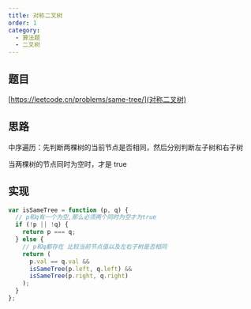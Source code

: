 ```yaml
---
title: 对称二叉树
order: 1
category:
  - 算法题
  - 二叉树
---
```


## 题目

[https://leetcode.cn/problems/same-tree/](对称二叉树)

## 思路

中序遍历：先判断两棵树的当前节点是否相同，然后分别判断左子树和右子树

当两棵树的节点同时为空时，才是 true

## 实现

```js
var isSameTree = function (p, q) {
  // p和q有一个为空,那么必须两个同时为空才为true
  if (!p || !q) {
    return p === q;
  } else {
    // p和q都存在 比较当前节点值以及左右子树是否相同
    return (
      p.val == q.val &&
      isSameTree(p.left, q.left) &&
      isSameTree(p.right, q.right)
    );
  }
};
```
